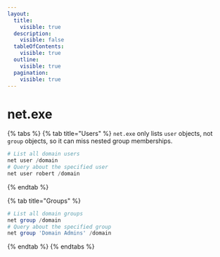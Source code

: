 ```yaml
---
layout:
  title:
    visible: true
  description:
    visible: false
  tableOfContents:
    visible: true
  outline:
    visible: true
  pagination:
    visible: true
---
```


# net.exe

{% tabs %}
{% tab title="Users" %}
`net.exe` only lists `user` objects, not `group` objects, so it can miss nested group memberships.

```powershell
# List all domain users
net user /domain
# Query about the specified user
net user robert /domain
```
{% endtab %}

{% tab title="Groups" %}
```powershell
# List all domain groups
net group /domain
# Query about the specified group
net group 'Domain Admins' /domain
```
{% endtab %}
{% endtabs %}

